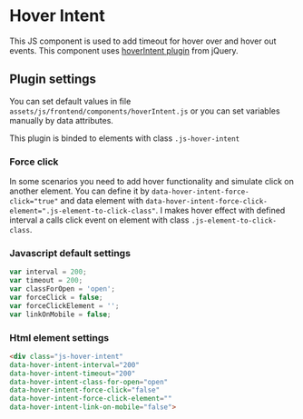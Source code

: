 # Hover Intent
This JS component is used to add timeout for hover over and hover out events.
This component uses [hoverIntent plugin](http://briancherne.github.io/jquery-hoverIntent/) from jQuery.

## Plugin settings
You can set default values in file `assets/js/frontend/components/hoverIntent.js` or you can set variables manually by data attributes.

This plugin is binded to elements with class `.js-hover-intent`

### Force click
In some scenarios you need to add hover functionality and simulate click on another element. You can define it by `data-hover-intent-force-click="true"` and data element with `data-hover-intent-force-click-element=".js-element-to-click-class"`. I makes hover effect with defined interval a calls click event on element with class `.js-element-to-click-class`.

### Javascript default settings
```javascript
var interval = 200;
var timeout = 200;
var classForOpen = 'open';
var forceClick = false;
var forceClickElement = '';
var linkOnMobile = false;
```

### Html element settings
```html
<div class="js-hover-intent"
data-hover-intent-interval="200"
data-hover-intent-timeout="200"
data-hover-intent-class-for-open="open"
data-hover-intent-force-click="false"
data-hover-intent-force-click-element=""
data-hover-intent-link-on-mobile="false">
```
